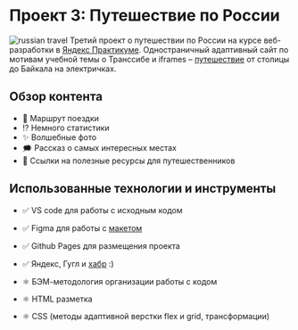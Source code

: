 # Проект 3: Путешествие по России
![russian travel](https://nastiash.github.io/russian-travel/images/lead/__image/polka.jpg)
Третий проект о путешествии по России на курсе веб-разработки в [Яндекс Практикуме](https://praktikum.yandex.ru/web). Одностраничный адаптивный сайт по мотивам учебной темы о Транссибе и iframes &ndash; [путешествие](https://stampsy.com/na-elektrichkakh-do-baikala) от столицы до Байкала на электричках.

## Обзор контента

* 🚀 Маршрут поездки
* ⁉️ Немного статистики
* ✨ Волшебные фото
* 🗯️ Рассказ о самых интересных местах
* 🔁 Ссылки на полезные ресурсы для путешественников

## Использованные технологии и инструменты

* ✅ VS code для работы с исходным кодом
* ✅ Figma для работы с [макетом](https://www.figma.com/file/OyRWEjU6wBwRe1hapzQoLx/Sprint-3%3A-Russia-%2F-desktop-%2B-mobile?node-id=28503%3A0)
* ✅ Github Pages для размещения проекта
* ✅ Яндекс, Гугл и [хабр](https://habr.com/) :)

* ⚛️ БЭМ-методология организации работы с кодом
* ⚛️ HTML разметка
* ⚛️ CSS (методы адаптивной верстки flex и grid, трансформации)
